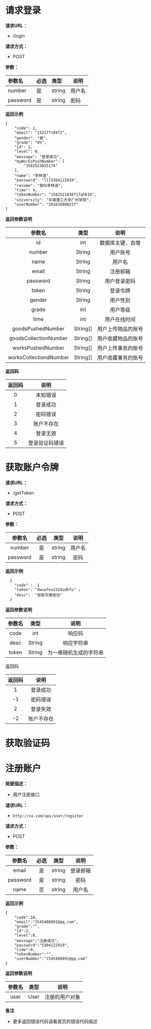 # 请求登录

**请求URL：**

- /login 

**请求方式：**

- POST

**参数：** 

| 参数名   | 必选 | 类型   | 说明   |
| :------- | :--- | :----- | ------ |
| number   | 是   | string | 用户名 |
| password | 是   | string | 密码   |

 **返回示例**

```
{
	"code": 1,
	"email": "15217710472",
	"gender": "男",
	"grade": "0%",
	"id": 1,
	"level": 0,
	"message": "登录成功",
	"myWorksPushNumber": [
		"1582523025174"
	],
	"name": "李林浪",
	"password": "lll5304122919",
	"resume": "我叫李林浪",
	"time": 4,
	"tokenNumber": "1582521838717qh61b",
	"university": "华南理工大学广州学院",
	"userNumber": "201610098237"
}
```

 **返回参数说明**

|         参数名         |   类型   |        说明        |
| :--------------------: | :------: | :----------------: |
|           id           |   int    |  数据库主键，自增  |
|         number         |  String  |      用户账号      |
|          name          |  String  |       用户名       |
|         email          |  String  |      注册邮箱      |
|        password        |  String  |    用户登录密码    |
|         token          |  String  |      登录令牌      |
|         gender         |  String  |      用户性别      |
|         grade          |   int    |      用户等级      |
|          time          |   int    |    用户在线时间    |
|   goodsPushedNumber    | String[] | 用户上传物品的账号 |
| goodsCollectionNumber  | String[] | 用户收藏物品的账号 |
|   worksPushedNumber    | String[] | 用户上传事务的账号 |
| worksCollectiondNumber | String[] | 用户收藏事务的账号 |

**返回码**

| 返回码 |      说明      |
| :----: | :------------: |
|   0    |    未知错误    |
|   1    |    登录成功    |
|   2    |    密码错误    |
|   3    |   账户不存在   |
|   4    |    登录无效    |
|   5    | 登录验证码错误 |

# 获取账户令牌

**请求URL：** 

- /getToken 
  

**请求方式：**
- POST 

**参数：** 

|  参数名  | 必选 |  类型  |  说明  |
| :------: | :--: | :----: | :----: |
|  number  |  是  | string | 用户名 |
| password |  是  | string |  密码  |

 **返回示例**

``` 
  {
    "code" :  1
    "token": "dwuefeu2324udhfu" ;
	"desc":  "获取令牌成功"
  }
```

 **返回参数说明**

| 参数名 |  类型  |          说明          |
| :----: | :----: | :--------------------: |
|  code  |  int   |         响应码         |
|  desc  | String |       响应字符串       |
| token  | String | 为一串随机生成的字符串 |

返回码

| 返回码 |    说明    |
| :----: | :--------: |
|   1    |  登录成功  |
|   -1   |  密码错误  |
|   2    |  登录失效  |
|   -2   | 账户不存在 |

# 获取验证码

# 注册账户


**简要描述：** 

- 用户注册接口

**请求URL：** 
- ` http://xx.com/api/user/register `
  

**请求方式：**
- POST 

**参数：** 

|  参数名  | 必选 |  类型  |   说明   |
| :------: | :--: | :----: | :------: |
|  email   |  是  | string | 登录邮箱 |
| password |  是  | string |   密码   |
|   name   |  否  | string |  用户名  |

 **返回示例**

``` 
{
	"code":16,
	"email":"1545488891@qq.com",
	"grade":"",
	"id":2,
	"level":0,
	"message":"注册成功",
	"password":"5304122919",
	"time":0,
	"tokenNumber":"",
	"userNumber":"1545488891@qq.com"
}
```

 **返回参数说明** 

| 参数名 | 类型 |      说明      |
| :----: | :--: | :------------: |
|  user  | User | 注册的用户对象 |

 **备注** 

- 更多返回错误代码请看首页的错误代码描述